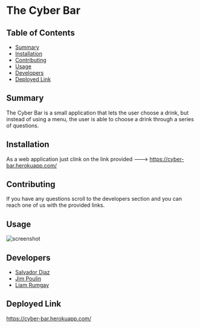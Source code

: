 # The Cyber Bar

## Table of Contents 
 - [Summary](#summary)
 - [Installation](#installation)
 - [Contributing](#contributing)
 - [Usage](#usage)
 - [Developers](#developers)
 - [Deployed Link](#deployed-link)

 ## Summary 
The Cyber Bar is a small application that lets the user choose a drink, but instead of using a menu, the user is able to choose a drink through a series of questions. 

 ## Installation
As a web application just clink on the link provided ---> https://cyber-bar.herokuapp.com/

 ## Contributing
If you have any questions scroll to the developers section and you can reach one of us with the provided links.

 ## Usage
![screenshot](public/Images/screenshot.png)

 ## Developers
 - [Salvador Diaz](#https://github.com/salvadordiaz1222)
 - [Jim Poulin](#https://github.com/jpoulin587)
 - [Liam Rumgay](#https://github.com/LRumgay)


 ## Deployed Link
 https://cyber-bar.herokuapp.com/
